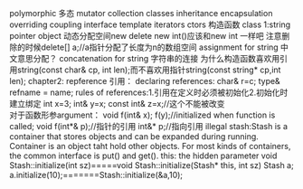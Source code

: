polymorphic 多态
mutator
collection classes
inheritance
encapsulation
overriding
coupling
interface
template
iterators
ctors 构造函数
class 1:string pointer object 
动态分配空间new delete
new int()应该和new int 一样吧
注意删除的时候delete[] a;//a指针分配了长度为n的数组空间
assignment for string 中文意思分配？
concatenation for string 字符串的连接
为什么构造函数喜欢用引用string(const char& cp, int len);而不喜欢用指针string(const string* cp,int len);
chapter2:
repference 引用：
declaring references: char& r=c; type& refname = name;
rules of references:1.引用在定义时必须被初始化2.初始化时建立绑定
int x=3;
int& y=x;
const int& z=x;//这个不能被改变  
对于函数形参argument：
void f(int& x);
f(y);//initialized when function is called;
void f(int*& p);//指针的引用
int&* p;//指向引用 illegal
stash:Stash is a container that stores objects and can be expanded during running.
Container is an object taht hold other objects.
For most kinds of containers, the common interface is put() and get().
this: the hidden parameter
void Stash::initialize(int sz)=====void Stash::initialize(Stash* this, int sz)
Stash a;
a.initialize(10);=======Stash::initialize(&a,10);
